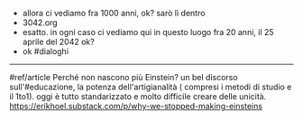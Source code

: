 - allora ci vediamo fra 1000 anni, ok? sarò lì dentro
- 3042.org
- esatto. in ogni caso ci vediamo qui in questo luogo fra 20 anni, il 25 aprile del 2042 ok?
- ok
#dialoghi 

---

#ref/article
Perché non nascono più Einstein?
un bel discorso sull'#educazione, la potenza dell'artigianalità ( compresi i metodi di studio e il 1to1). oggi è tutto standarizzato e molto difficile creare delle unicità.
https://erikhoel.substack.com/p/why-we-stopped-making-einsteins

